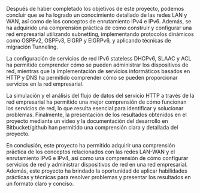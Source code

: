 Después de haber completado los objetivos de este proyecto, podemos concluir que se ha logrado un conocimiento detallado de las redes LAN y WAN, así como de los conceptos de enrutamiento IPv4 e IPv6. Además, se ha adquirido una comprensión práctica de cómo construir y configurar una red empresarial utilizando subnetting, implementando protocolos dinámicos como OSPFv2, OSPFv3, EIGRP y EIGRPv6, y aplicando técnicas de migración Tunneling.

La configuración de servicios de red IPv6 stateless DHCPv6, SLAAC y ACL ha permitido comprender cómo se pueden administrar los dispositivos de red, mientras que la implementación de servicios informáticos basados en HTTP y DNS ha permitido comprender cómo se pueden proporcionar servicios en la red empresarial.

La simulación y el análisis del flujo de datos del servicio HTTP a través de la red empresarial ha permitido una mejor comprensión de cómo funcionan los servicios de red, lo que resulta esencial para identificar y solucionar problemas. Finalmente, la presentación de los resultados obtenidos en el proyecto mediante un video y la documentación del desarrollo en Bitbucket/github han permitido una comprensión clara y detallada del proyecto.

En conclusión, este proyecto ha permitido adquirir una comprensión práctica de los conceptos relacionados con las redes LAN-WAN y el enrutamiento IPv6 e IPv4, así como una comprensión de cómo configurar servicios de red y administrar dispositivos de red en una red empresarial. Además, este proyecto ha brindado la oportunidad de aplicar habilidades prácticas y técnicas para resolver problemas y presentar los resultados en un formato claro y conciso.